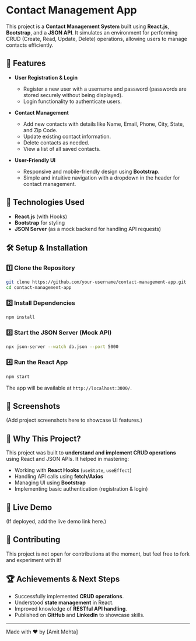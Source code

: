 # Contact Management App

This project is a **Contact Management System** built using **React.js**, **Bootstrap**, and a **JSON API**. It simulates an environment for performing CRUD (Create, Read, Update, Delete) operations, allowing users to manage contacts efficiently.

## 🚀 Features

- **User Registration & Login**
  - Register a new user with a username and password (passwords are stored securely without being displayed).
  - Login functionality to authenticate users.

- **Contact Management**
  - Add new contacts with details like Name, Email, Phone, City, State, and Zip Code.
  - Update existing contact information.
  - Delete contacts as needed.
  - View a list of all saved contacts.

- **User-Friendly UI**
  - Responsive and mobile-friendly design using **Bootstrap**.
  - Simple and intuitive navigation with a dropdown in the header for contact management.

## 🔧 Technologies Used

- **React.js** (with Hooks)
- **Bootstrap** for styling
- **JSON Server** (as a mock backend for handling API requests)

## 🛠 Setup & Installation

### 1️⃣ Clone the Repository
```sh
git clone https://github.com/your-username/contact-management-app.git
cd contact-management-app
```

### 2️⃣ Install Dependencies
```sh
npm install
```

### 3️⃣ Start the JSON Server (Mock API)
```sh
npx json-server --watch db.json --port 5000
```

### 4️⃣ Run the React App
```sh
npm start
```

The app will be available at `http://localhost:3000/`.

## 📸 Screenshots
(Add project screenshots here to showcase UI features.)

## 🌟 Why This Project?
This project was built to **understand and implement CRUD operations** using React and JSON APIs. It helped in mastering:
- Working with **React Hooks** (`useState`, `useEffect`)
- Handling API calls using **fetch/Axios**
- Managing UI using **Bootstrap**
- Implementing basic authentication (registration & login)

## 📌 Live Demo
(If deployed, add the live demo link here.)

## 🤝 Contributing
This project is not open for contributions at the moment, but feel free to fork and experiment with it!

## 🏆 Achievements & Next Steps
- Successfully implemented **CRUD operations**.
- Understood **state management** in React.
- Improved knowledge of **RESTful API handling**.
- Published on **GitHub** and **LinkedIn** to showcase skills.

---
Made with ❤️ by [Amit Mehta]